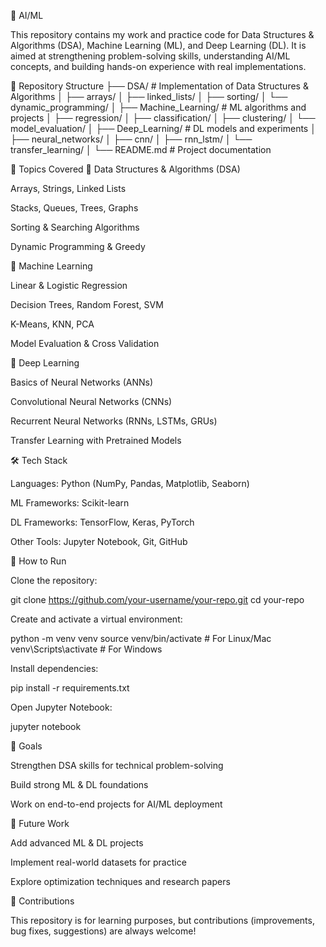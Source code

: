 🚀 AI/ML

This repository contains my work and practice code for Data Structures & Algorithms (DSA), Machine Learning (ML), and Deep Learning (DL). It is aimed at strengthening problem-solving skills, understanding AI/ML concepts, and building hands-on experience with real implementations.

📂 Repository Structure
├── DSA/                 # Implementation of Data Structures & Algorithms
│   ├── arrays/
│   ├── linked_lists/
│   ├── sorting/
│   └── dynamic_programming/
│
├── Machine_Learning/    # ML algorithms and projects
│   ├── regression/
│   ├── classification/
│   ├── clustering/
│   └── model_evaluation/
│
├── Deep_Learning/       # DL models and experiments
│   ├── neural_networks/
│   ├── cnn/
│   ├── rnn_lstm/
│   └── transfer_learning/
│
└── README.md            # Project documentation

📘 Topics Covered
🔹 Data Structures & Algorithms (DSA)

Arrays, Strings, Linked Lists

Stacks, Queues, Trees, Graphs

Sorting & Searching Algorithms

Dynamic Programming & Greedy

🔹 Machine Learning

Linear & Logistic Regression

Decision Trees, Random Forest, SVM

K-Means, KNN, PCA

Model Evaluation & Cross Validation

🔹 Deep Learning

Basics of Neural Networks (ANNs)

Convolutional Neural Networks (CNNs)

Recurrent Neural Networks (RNNs, LSTMs, GRUs)

Transfer Learning with Pretrained Models

🛠️ Tech Stack

Languages: Python (NumPy, Pandas, Matplotlib, Seaborn)

ML Frameworks: Scikit-learn

DL Frameworks: TensorFlow, Keras, PyTorch

Other Tools: Jupyter Notebook, Git, GitHub

🚀 How to Run

Clone the repository:

git clone https://github.com/your-username/your-repo.git
cd your-repo


Create and activate a virtual environment:

python -m venv venv
source venv/bin/activate   # For Linux/Mac
venv\Scripts\activate      # For Windows


Install dependencies:

pip install -r requirements.txt


Open Jupyter Notebook:

jupyter notebook

🎯 Goals

Strengthen DSA skills for technical problem-solving

Build strong ML & DL foundations

Work on end-to-end projects for AI/ML deployment

📌 Future Work

Add advanced ML & DL projects

Implement real-world datasets for practice

Explore optimization techniques and research papers

🤝 Contributions

This repository is for learning purposes, but contributions (improvements, bug fixes, suggestions) are always welcome!
